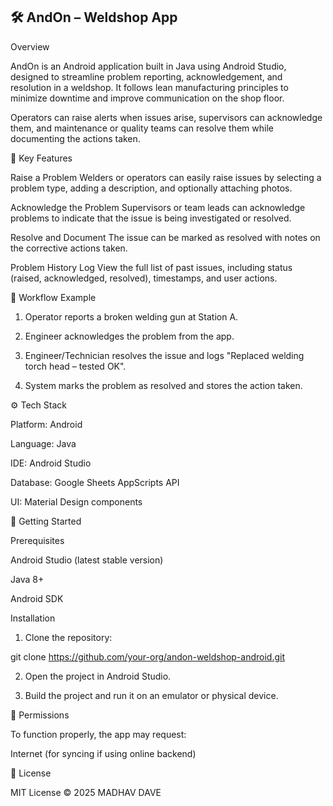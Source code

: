 

## 🛠️ AndOn – Weldshop App ##

Overview

AndOn is an Android application built in Java using Android Studio, designed to streamline problem reporting, acknowledgement, and resolution in a weldshop. It follows lean manufacturing principles to minimize downtime and improve communication on the shop floor.

Operators can raise alerts when issues arise, supervisors can acknowledge them, and maintenance or quality teams can resolve them while documenting the actions taken.



📲 Key Features

Raise a Problem
Welders or operators can easily raise issues by selecting a problem type, adding a description, and optionally attaching photos.

Acknowledge the Problem
Supervisors or team leads can acknowledge problems to indicate that the issue is being investigated or resolved.

Resolve and Document
The issue can be marked as resolved with notes on the corrective actions taken.

Problem History Log
View the full list of past issues, including status (raised, acknowledged, resolved), timestamps, and user actions. 




🧭 Workflow Example

1. Operator reports a broken welding gun at Station A.


2. Engineer acknowledges the problem from the app.


3. Engineer/Technician resolves the issue and logs "Replaced welding torch head – tested OK".


4. System marks the problem as resolved and stores the action taken.






⚙️ Tech Stack

Platform: Android

Language: Java

IDE: Android Studio

Database: Google Sheets AppScripts API

UI: Material Design components





🚀 Getting Started

Prerequisites

Android Studio (latest stable version)

Java 8+

Android SDK





Installation

1. Clone the repository:

git clone https://github.com/your-org/andon-weldshop-android.git

2. Open the project in Android Studio.


3. Build the project and run it on an emulator or physical device.





🔐 Permissions

To function properly, the app may request:

Internet (for syncing if using online backend)





📄 License

MIT License
© 2025 MADHAV DAVE

